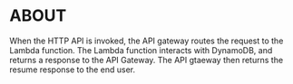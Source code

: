 # ABOUT
When the HTTP API is invoked, the API gateway routes the request to the Lambda function.
The Lambda function interacts with DynamoDB, and returns a response to the API Gateway. 
The API gtaeway then returns the resume response to the end user.
